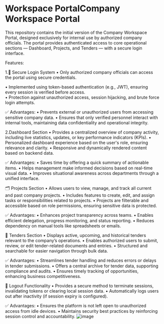 # Workspace PortalCompany Workspace Portal
This repository contains the initial version of the Company Workspace Portal, designed exclusively for internal use by authorized company officials. The portal provides authenticated access to core operational sections — Dashboard, Projects, and Tenders — with a secure login interface.


Features: 

1.🔐 Secure Login System 
•	Only authorized company officials can access the portal using secure credentials.

•	Implemented using token-based authentication (e.g., JWT), ensuring every session is verified before access.<br />
•	Protection against unauthorized access, session hijacking, and brute force login attempts.

✅ Advantages:
•	Prevents external or unauthorized users from accessing sensitive company data.
•	Ensures that only verified personnel interact with internal tools, maintaining data confidentiality and operational integrity.


 
2.Dashboard Section
•	Provides a centralized overview of company activity, including live statistics, updates, or key performance indicators (KPIs).
•	Personalized dashboard experience based on the user's role, ensuring relevance and clarity.
•	Responsive and dynamically rendered content based on backend data.

✅ Advantages:
•	Saves time by offering a quick summary of actionable items.
•	Helps management make informed decisions based on real-time visual data.
•	Improves situational awareness across departments through a unified interface.

 
🗂️ Projects Section
•	Allows users to view, manage, and track all current and past company projects.
•	Includes features to create, edit, and assign tasks or responsibilities related to projects.
•	Projects are filterable and accessible based on role permissions, ensuring sensitive data is protected.

✅ Advantages:
•	Enhances project transparency across teams.
•	Enables efficient delegation, progress monitoring, and status reporting.
•	Reduces dependency on manual tools like spreadsheets or emails.
 
📑 Tenders Section
•	Displays active, upcoming, and historical tenders relevant to the company’s operations.
•	Enables authorized users to submit, review, or edit tender-related documents and entries.
•	Structured and searchable for easier navigation through bulk data.

✅ Advantages:
•	Streamlines tender handling and reduces errors or delays in tender submissions.
•	Offers a central archive for tender data, supporting compliance and audits.
•	Ensures timely tracking of opportunities, enhancing business competitiveness.
 
🚪 Logout Functionality
•	Provides a secure method to terminate sessions, invalidating tokens or clearing local session data.
•	Automatically logs users out after inactivity (if session expiry is configured).

✅ Advantages:
•	Ensures the platform is not left open to unauthorized access from idle devices.
•	Maintains security best practices by reinforcing session control and accountability.
![image](https://github.com/user-attachments/assets/2beaad4f-44b7-4f58-98ed-86b350ff80ea)
